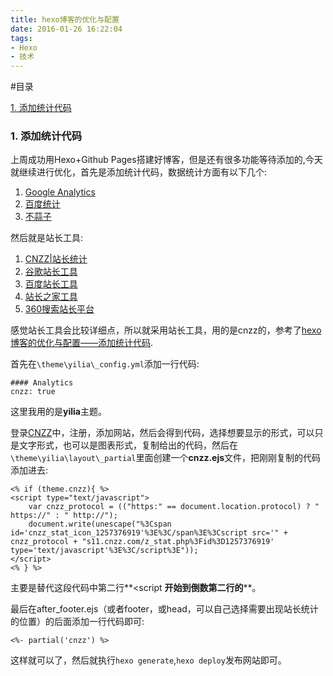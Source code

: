 ```yaml
---
title: hexo博客的优化与配置
date: 2016-01-26 16:22:04
tags:
- Hexo
- 技术
---
```


#目录

[1. 添加统计代码](#01)

<h3 id="01">1. 添加统计代码</h3>
上周成功用Hexo+Github Pages搭建好博客，但是还有很多功能等待添加的,今天就继续进行优化，首先是添加统计代码，数据统计方面有以下几个:

1. [Google Analytics](http://www.google.com/analytics/web/?hl=zh-CN)
2. [百度统计](http://tongji.baidu.com/web/welcome/login)
3. [不蒜子](http://busuanzi.ibruce.info/)

然后就是站长工具:

1. [CNZZ|站长统计](http://zhanzhang.cnzz.com/)
2. [谷歌站长工具](http://www.google.com/intl/zh-CN/webmasters)
3. [百度站长工具](http://zhanzhang.baidu.com/)
4. [站长之家工具](http://tool.chinaz.com/)
5. [360搜索站长平台](http://zhanzhang.so.com/)

感觉站长工具会比较详细点，所以就采用站长工具，用的是cnzz的，参考了[hexo博客的优化与配置——添加统计代码](http://blog.csdn.net/whjkm/article/details/37884563).

首先在`\theme\yilia\_config.yml`添加一行代码:

    #### Analytics
    cnzz: true
这里我用的是**yilia**主题。

登录[CNZZ](http://zhanzhang.cnzz.com/)中，注册，添加网站，然后会得到代码，选择想要显示的形式，可以只是文字形式，也可以是图表形式，复制给出的代码，然后在`\theme\yilia\layout\_partial`里面创建一个**cnzz.ejs**文件，把刚刚复制的代码添加进去:

    <% if (theme.cnzz){ %> 
    <script type="text/javascript">
        var cnzz_protocol = (("https:" == document.location.protocol) ? " https://" : " http://");
        document.write(unescape("%3Cspan id='cnzz_stat_icon_1257376919'%3E%3C/span%3E%3Cscript src='" + cnzz_protocol + "s11.cnzz.com/z_stat.php%3Fid%3D1257376919' type='text/javascript'%3E%3C/script%3E"));
    </script> 
    <% } %>
主要是替代这段代码中第二行**<script **开始到倒数第二行的**</script>**。

最后在after_footer.ejs（或者footer，或head，可以自己选择需要出现站长统计的位置）的后面添加一行代码即可:

    <%- partial('cnzz') %> 

这样就可以了，然后就执行`hexo generate`,`hexo deploy`发布网站即可。
